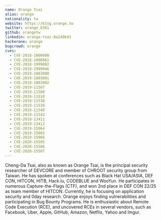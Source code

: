 ```yaml
---
name: Orange Tsai
alias: orange
nationality: tw
website: https://blog.orange.tw
twitter: orange_8361
github: orangetw
linkedin: orange-tsai-8a248643
hackerone: orange
bugcrowd: orange
cves:
  - CVE-2018-1000600
  - CVE-2018-1000861
  - CVE-2018-1999002
  - CVE-2018-1999046
  - CVE-2019-1003000
  - CVE-2019-1003001
  - CVE-2019-1003002
  - CVE-2019-11507
  - CVE-2019-11508
  - CVE-2019-11510
  - CVE-2019-11538
  - CVE-2019-11539
  - CVE-2019-11540
  - CVE-2019-11542
  - CVE-2019-13411
  - CVE-2019-13412
  - CVE-2019-15064
  - CVE-2019-15065
  - CVE-2019-15066
  - CVE-2020-15505
  - CVE-2020-15506
  - CVE-2020-15507
---
```

Cheng-Da Tsai, also as known as Orange Tsai, is the principal security researcher of DEVCORE and member of CHROOT security group from Taiwan. He has spoken at conferences such as Black Hat USA/ASIA, DEF CON, HITCON, HITB, Hack.lu, CODEBLUE and WooYun. He participates in numerous Capture-the-Flags (CTF), and won 2nd place in DEF CON 22/25 as team member of HITCON. Currently, he is focusing on application security and 0day research. Orange enjoys finding vulnerabilities and participating in Bug Bounty Programs. He is enthusiastic about Remote Code Execution (RCE), and uncovered RCEs in several vendors, such as Facebook, Uber, Apple, GitHub, Amazon, Netflix, Yahoo and Imgur.
